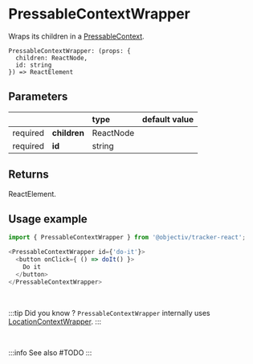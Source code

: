 # PressableContextWrapper

Wraps its children in a [PressableContext](/taxonomy/reference/location-contexts/PressableContext.md).

```tsx
PressableContextWrapper: (props: { 
  children: ReactNode, 
  id: string
}) => ReactElement
```

## Parameters
|          |              | type      | default value |
|:--------:|:-------------|:----------|:--------------|
| required | **children** | ReactNode |               |
| required | **id**       | string    |               |

## Returns
ReactElement.

## Usage example

```typescript jsx
import { PressableContextWrapper } from '@objectiv/tracker-react';
```

```typescript jsx
<PressableContextWrapper id={'do-it'}>
  <button onClick={ () => doIt() }>
    Do it
  </button>
</PressableContextWrapper>
```

<br />

:::tip Did you know ?
`PressableContextWrapper` internally uses [LocationContextWrapper](/tracking/react/api-reference/locationWrappers/LocationContextWrapper.md).
:::

<br />

:::info See also
#TODO
:::
